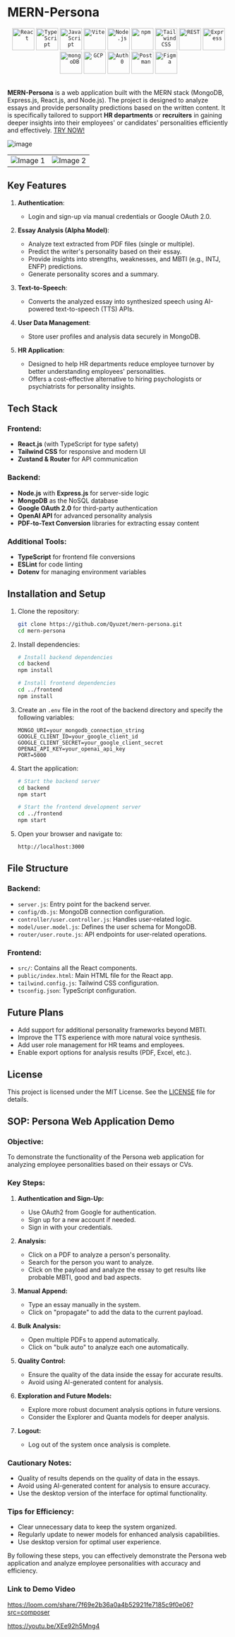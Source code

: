# MERN-Persona
<div align="center">
	<code><img width="50" src="https://user-images.githubusercontent.com/25181517/183897015-94a058a6-b86e-4e42-a37f-bf92061753e5.png" alt="React" title="React"/></code>
	<code><img width="50" src="https://user-images.githubusercontent.com/25181517/183890598-19a0ac2d-e88a-4005-a8df-1ee36782fde1.png" alt="TypeScript" title="TypeScript"/></code>
	<code><img width="50" src="https://user-images.githubusercontent.com/25181517/117447155-6a868a00-af3d-11eb-9cfe-245df15c9f3f.png" alt="JavaScript" title="JavaScript"/></code>
	<code><img width="50" src="https://github-production-user-asset-6210df.s3.amazonaws.com/62091613/261395532-b40892ef-efb8-4b0e-a6b5-d1cfc2f3fc35.png" alt="Vite" title="Vite"/></code>
	<code><img width="50" src="https://user-images.githubusercontent.com/25181517/183568594-85e280a7-0d7e-4d1a-9028-c8c2209e073c.png" alt="Node.js" title="Node.js"/></code>
	<code><img width="50" src="https://user-images.githubusercontent.com/25181517/121401671-49102800-c959-11eb-9f6f-74d49a5e1774.png" alt="npm" title="npm"/></code>
	<code><img width="50" src="https://user-images.githubusercontent.com/25181517/202896760-337261ed-ee92-4979-84c4-d4b829c7355d.png" alt="Tailwind CSS" title="Tailwind CSS"/></code>
	<code><img width="50" src="https://user-images.githubusercontent.com/25181517/192107858-fe19f043-c502-4009-8c47-476fc89718ad.png" alt="REST" title="REST"/></code>
	<code><img width="50" src="https://user-images.githubusercontent.com/25181517/183859966-a3462d8d-1bc7-4880-b353-e2cbed900ed6.png" alt="Express" title="Express"/></code>
	<code><img width="50" src="https://user-images.githubusercontent.com/25181517/182884177-d48a8579-2cd0-447a-b9a6-ffc7cb02560e.png" alt="mongoDB" title="mongoDB"/></code>
	<code><img width="50" src="https://user-images.githubusercontent.com/25181517/183911547-990692bc-8411-4878-99a0-43506cdb69cf.png" alt="GCP" title="GCP"/></code>
	<code><img width="50" src="https://cdn.brighttalk.com/ams/california/images/channel/19357/image_840418.png" alt="Auth0" title="Auth0"/></code>
	<code><img width="50" src="https://user-images.githubusercontent.com/25181517/192109061-e138ca71-337c-4019-8d42-4792fdaa7128.png" alt="Postman" title="Postman"/></code>
	<code><img width="50" src="https://user-images.githubusercontent.com/25181517/189715289-df3ee512-6eca-463f-a0f4-c10d94a06b2f.png" alt="Figma" title="Figma"/></code>
</div>
<br/>

**MERN-Persona** is a web application built with the MERN stack (MongoDB, Express.js, React.js, and Node.js). The project is designed to analyze essays and provide personality predictions based on the written content. It is specifically tailored to support **HR departments** or **recruiters** in gaining deeper insights into their employees' or candidates' personalities efficiently and effectively. [TRY NOW!](https://mern-persona.onrender.com/authenticate)

![image](https://github.com/user-attachments/assets/03f539c0-ed9f-4869-9ff0-70530776e1f6)

<div align="center">
  <table>
    <tr>
      <td><img src="https://github.com/user-attachments/assets/56421521-9486-487f-84f2-e34a0d32b632" alt="Image 1"/></td>
      <td><img src="https://github.com/user-attachments/assets/b12730cd-541b-410f-ba1e-3af919fd0f5b" alt="Image 2"/></td>
    </tr>
  </table>
</div>


## Key Features

1. **Authentication**:
   - Login and sign-up via manual credentials or Google OAuth 2.0.
   
2. **Essay Analysis (Alpha Model)**:
   - Analyze text extracted from PDF files (single or multiple).
   - Predict the writer's personality based on their essay.
   - Provide insights into strengths, weaknesses, and MBTI (e.g., INTJ, ENFP) predictions.
   - Generate personality scores and a summary.

3. **Text-to-Speech**:
   - Converts the analyzed essay into synthesized speech using AI-powered text-to-speech (TTS) APIs.

4. **User Data Management**:
   - Store user profiles and analysis data securely in MongoDB.

5. **HR Application**:
   - Designed to help HR departments reduce employee turnover by better understanding employees' personalities.
   - Offers a cost-effective alternative to hiring psychologists or psychiatrists for personality insights.

## Tech Stack

### Frontend:
- **React.js** (with TypeScript for type safety)
- **Tailwind CSS** for responsive and modern UI
- **Zustand & Router** for API communication

### Backend:
- **Node.js** with **Express.js** for server-side logic
- **MongoDB** as the NoSQL database
- **Google OAuth 2.0** for third-party authentication
- **OpenAI API** for advanced personality analysis
- **PDF-to-Text Conversion** libraries for extracting essay content

### Additional Tools:
- **TypeScript** for frontend file conversions
- **ESLint** for code linting
- **Dotenv** for managing environment variables

## Installation and Setup

1. Clone the repository:
   ```bash
   git clone https://github.com/Qyuzet/mern-persona.git
   cd mern-persona
   ```

2. Install dependencies:
   ```bash
   # Install backend dependencies
   cd backend
   npm install
   
   # Install frontend dependencies
   cd ../frontend
   npm install
   ```

3. Create an `.env` file in the root of the backend directory and specify the following variables:
   ```env
   MONGO_URI=your_mongodb_connection_string
   GOOGLE_CLIENT_ID=your_google_client_id
   GOOGLE_CLIENT_SECRET=your_google_client_secret
   OPENAI_API_KEY=your_openai_api_key
   PORT=5000
   ```

4. Start the application:
   ```bash
   # Start the backend server
   cd backend
   npm start
   
   # Start the frontend development server
   cd ../frontend
   npm start
   ```

5. Open your browser and navigate to:
   ```
   http://localhost:3000
   ```

## File Structure

### Backend:
- `server.js`: Entry point for the backend server.
- `config/db.js`: MongoDB connection configuration.
- `controller/user.controller.js`: Handles user-related logic.
- `model/user.model.js`: Defines the user schema for MongoDB.
- `router/user.route.js`: API endpoints for user-related operations.

### Frontend:
- `src/`: Contains all the React components.
- `public/index.html`: Main HTML file for the React app.
- `tailwind.config.js`: Tailwind CSS configuration.
- `tsconfig.json`: TypeScript configuration.

## Future Plans
- Add support for additional personality frameworks beyond MBTI.
- Improve the TTS experience with more natural voice synthesis.
- Add user role management for HR teams and employees.
- Enable export options for analysis results (PDF, Excel, etc.).

## License
This project is licensed under the MIT License. See the [LICENSE](LICENSE) file for details.




## SOP: Persona Web Application Demo

### Objective:

To demonstrate the functionality of the Persona web application for analyzing employee personalities based on their essays or CVs.

### Key Steps:

1. **Authentication and Sign-Up:**

   - Use OAuth2 from Google for authentication.
   - Sign up for a new account if needed.
   - Sign in with your credentials.

2. **Analysis:**

   - Click on a PDF to analyze a person's personality.
   - Search for the person you want to analyze.
   - Click on the payload and analyze the essay to get results like probable MBTI, good and bad aspects.

3. **Manual Append:**

   - Type an essay manually in the system.
   - Click on "propagate" to add the data to the current payload.

4. **Bulk Analysis:**

   - Open multiple PDFs to append automatically.
   - Click on "bulk auto" to analyze each one automatically.

5. **Quality Control:**

   - Ensure the quality of the data inside the essay for accurate results.
   - Avoid using AI-generated content for analysis.

6. **Exploration and Future Models:**

   - Explore more robust document analysis options in future versions.
   - Consider the Explorer and Quanta models for deeper analysis.

7. **Logout:**

   - Log out of the system once analysis is complete.

### Cautionary Notes:

- Quality of results depends on the quality of data in the essays.
- Avoid using AI-generated content for analysis to ensure accuracy.
- Use the desktop version of the interface for optimal functionality.

### Tips for Efficiency:

- Clear unnecessary data to keep the system organized.
- Regularly update to newer models for enhanced analysis capabilities.
- Use desktop version for optimal user experience.

By following these steps, you can effectively demonstrate the Persona web application and analyze employee personalities with accuracy and efficiency.

### Link to Demo Video

<https://loom.com/share/7f69e2b36a0a4b52921fe7185c9f0e06?src=composer>



https://youtu.be/XEe92h5Mng4 
